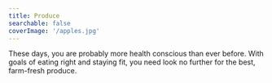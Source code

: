 ```yaml
---
title: Produce
searchable: false
coverImage: '/apples.jpg'
---
```


These days, you are probably more health conscious than ever before. With goals of eating right and staying fit, you need look no further for the best, farm-fresh produce.

